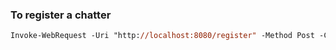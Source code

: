 ### To register a chatter

```ps
Invoke-WebRequest -Uri "http://localhost:8080/register" -Method Post -ContentType "application/json" -Body '{"chatterName": "usser1", "password": "password"}'
```